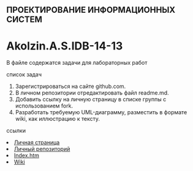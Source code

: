 ## ПРОЕКТИРОВАНИЕ ИНФОРМАЦИОННЫХ СИСТЕМ
# Akolzin.A.S.IDB-14-13
В файле содержатся задачи для лабораторных работ

  список задач
 1. Зарегистрироваться на сайте github.com.
 2. В личном репозитории отредактировать файл readme.md.
 3. Добавить ссылку на личную страницу в списке группы с использованием fork.
 4. Разработать требуемую UML-диаграмму, разместить в формате wiki, как иллюстрацию к тексту.
 
  ссылки
  <li><a href = "https://github.com/NelothD"> Личная страница </a></br>
  <li><a href = "https://github.com/NelothD/Akolzin.A.S.IDB-14-13.github.io"> Личный репозиторий </a></br>
  <li><a href = "https://github.com/NelothD/Akolzin.A.S.IDB-14-13/blob/master/index.htm">Index.htm</a></br>
  <li><a href = "https://github.com/NelothD/Akolzin.A.S.IDB-14-13/wiki"> Wiki </a></br>
